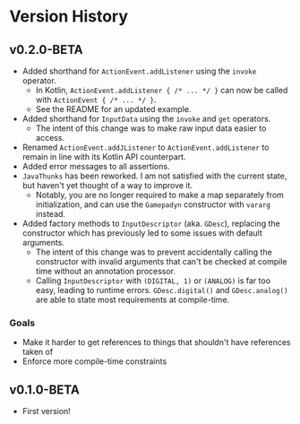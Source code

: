 # Version History


## v0.2.0-BETA
- Added shorthand for `ActionEvent.addListener` using the `invoke` operator.
  - In Kotlin, `ActionEvent.addListener { /* ... */ }` can now be called with `ActionEvent { /* ... */ }`.
  - See the README for an updated example.
- Added shorthand for `InputData` using the `invoke` and `get` operators.
  - The intent of this change was to make raw input data easier to access.
- Renamed `ActionEvent.addJListener` to `ActionEvent.addListener` to remain in line with its Kotlin API counterpart. 
- Added error messages to all assertions.
- `JavaThunks` has been reworked. I am not satisfied with the current state, but haven't yet thought of a way to improve it.
  - Notably, you are no longer required to make a map separately from initialization, and can use the `Gamepadyn` constructor with `vararg` instead.
- Added factory methods to `InputDescriptor` (aka. `GDesc`), replacing the constructor which has previously led to some issues with default arguments.
  - The intent of this change was to prevent accidentally calling the constructor with invalid arguments that can't be checked at compile time without an annotation processor.
  - Calling `InputDescriptor` with `(DIGITAL, 1)` or `(ANALOG)` is far too easy, leading to runtime errors. `GDesc.digital()` and `GDesc.analog()` are able to state most requirements at compile-time.

### Goals

- Make it harder to get references to things that shouldn't have references taken of
- Enforce more compile-time constraints

## v0.1.0-BETA

- First version!